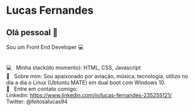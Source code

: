 # Lucas Fernandes

## Olá pessoal 👋
Sou um Front End Developer :computer:

 <br/> :computer: &nbsp; Minha stack(do momento): HTML, CSS, Javascript
 <br/> 💬  &nbsp; Sobre mim: Sou apaixonado por aviação, música, tecnologia, utilizo no dia a dia o Linux (Ubtuntu MATE) em dual boot com Windows 10. 
 <br/> :email: &nbsp; Entre em contato comigo:
 <br/> Linkedin: https://www.linkedin.com/in/lucas-fernandes-235255121/
 <br/> Twitter: @feitosalucas94
